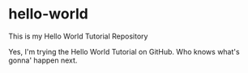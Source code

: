 # hello-world
This is my Hello World Tutorial Repository

Yes, I'm trying the Hello World Tutorial on GitHub.  Who knows what's gonna' happen next.
